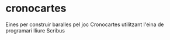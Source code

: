 # cronocartes
Eines per construir baralles pel joc Cronocartes utilitzant l'eina de programari lliure Scribus
